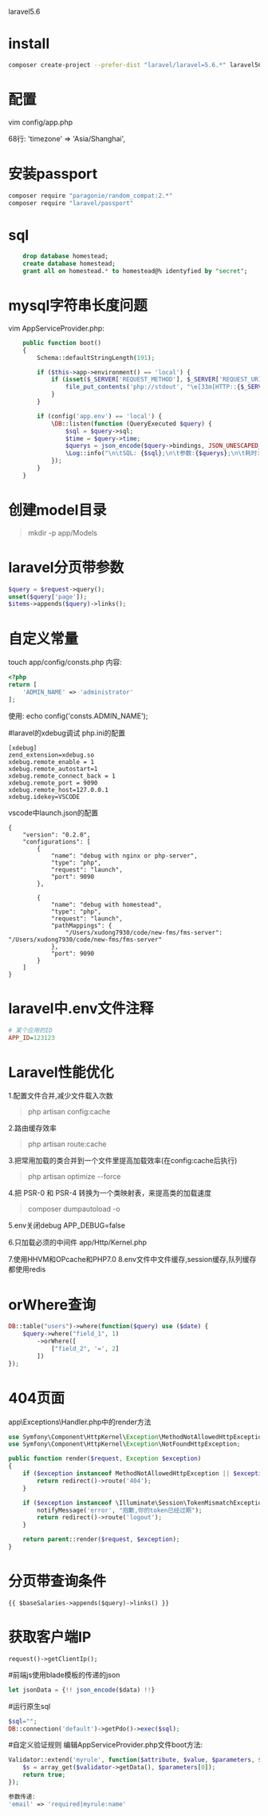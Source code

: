 laravel5.6


# install
```bash
composer create-project --prefer-dist "laravel/laravel=5.6.*" laravel56
```

# 配置
vim config/app.php

68行: 'timezone' => 'Asia/Shanghai',


# 安装passport
```bash
composer require "paragonie/random_compat:2.*"
composer require "laravel/passport"
```

# sql
```sql
    drop database homestead;
    create database homestead;
    grant all on homestead.* to homestead@% identyfied by "secret";
```

# mysql字符串长度问题
vim AppServiceProvider.php:

```php
    public function boot()
    {
        Schema::defaultStringLength(191);

        if ($this->app->environment() == 'local') {
            if (isset($_SERVER['REQUEST_METHOD'], $_SERVER['REQUEST_URI'])) {
                file_put_contents('php://stdout', "\e[33m[HTTP::{$_SERVER['REQUEST_METHOD']}] \e[0m{$_SERVER['REQUEST_URI']}\n");
            }
        }

        if (config('app.env') == 'local') {
            \DB::listen(function (QueryExecuted $query) {
                $sql = $query->sql;
                $time = $query->time;
                $querys = json_encode($query->bindings, JSON_UNESCAPED_UNICODE);
                \Log::info("\n\tSQL: {$sql};\n\t参数:{$querys};\n\t耗时: {$time}ms\n");
            });
        }
    }
```


# 创建model目录  
> mkdir -p app/Models


# laravel分页带参数
```php
$query = $request->query();
unset($query['page']);
$items->appends($query)->links();
```

# 自定义常量
touch app/config/consts.php 内容:
```php
<?php
return [
    'ADMIN_NAME' => 'administrator'
];
```

使用: echo config('consts.ADMIN_NAME');


#laravel的xdebug调试
php.ini的配置
```
[xdebug]
zend_extension=xdebug.so
xdebug.remote_enable = 1
xdebug.remote_autostart=1
xdebug.remote_connect_back = 1
xdebug.remote_port = 9090
xdebug.remote_host=127.0.0.1
xdebug.idekey=VSCODE
```

vscode中launch.json的配置
```
{
    "version": "0.2.0",
    "configurations": [
        {
            "name": "debug with nginx or php-server",
            "type": "php",
            "request": "launch",
            "port": 9090
        },

        {
            "name": "debug with homestead",
            "type": "php",
            "request": "launch",
            "pathMappings": {
                "/Users/xudong7930/code/new-fms/fms-server": "/Users/xudong7930/code/new-fms/fms-server"
            },
            "port": 9090
        }
    ]
}
```


# laravel中.env文件注释
```ini
# 某个应用的ID
APP_ID=123123
```

# Laravel性能优化
1.配置文件合并,减少文件载入次数
> php artisan config:cache

2.路由缓存效率
> php artisan route:cache

3.把常用加载的类合并到一个文件里提高加载效率(在config:cache后执行)
> php artisan optimize --force

4.把 PSR-0 和 PSR-4 转换为一个类映射表，来提高类的加载速度
> composer dumpautoload -o

5.env关闭debug
APP_DEBUG=false

6.只加载必须的中间件
app/Http/Kernel.php

7.使用HHVM和OPcache和PHP7.0
8.env文件中文件缓存,session缓存,队列缓存都使用redis

# orWhere查询
```php
DB::table("users")->where(function($query) use ($date) {
    $query->where("field_1", 1)
        ->orWhere([
            ["field_2", '=', 2]
        ])
});
```


# 404页面
app\Exceptions\Handler.php中的render方法
```php
use Symfony\Component\HttpKernel\Exception\MethodNotAllowedHttpException;
use Symfony\Component\HttpKernel\Exception\NotFoundHttpException;

public function render($request, Exception $exception)
{
    if ($exception instanceof MethodNotAllowedHttpException || $exception instanceof NotFoundHttpException) {
        return redirect()->route('404');
    }

    if ($exception instanceof \Illuminate\Session\TokenMismatchException) {
        notifyMessage('error', "抱歉,你的token已经过期");
        return redirect()->route('logout');
    }

    return parent::render($request, $exception);
}
```


# 分页带查询条件
```
{{ $baseSalaries->appends($query)->links() }}
```

# 获取客户端IP
```
request()->getClientIp();
```

#前端js使用blade模板的传递的json
```js
let jsonData = {!! json_encode($data) !!}
```

#运行原生sql
```php
$sql="";
DB::connection('default')->getPdo()->exec($sql);
```

#自定义验证规则
编辑AppServiceProvider.php文件boot方法:
```php
Validator::extend('myrule', function($attribute, $value, $parameters, $validator) {
    $s = array_get($validator->getData(), $parameters[0]);
    return true;
});

参数传递:
'email' => 'required|myrule:name'
```